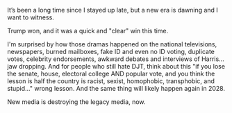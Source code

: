 It’s been a long time since I stayed up late, but a new era is dawning and I want to witness.

Trump won, and it was a quick and "clear" win this time. 

I'm surprised by how those dramas happened on the national televisions, newspapers, burned mailboxes, fake ID and even no ID voting, duplicate votes, celebrity endorsements,  awkward debates and interviews of Harris... jaw dropping. And for people who still hate DJT, think about this "if you lose the senate, house, electoral college AND popular vote, and you think the lesson is half the country is racist, sexist, homophobic, transphobic, and stupid…" wrong lesson. And the same thing will likely happen again in 2028.

New media is destroying the legacy media, now.